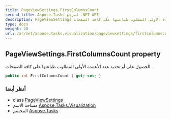 ```yaml
---
title: PageViewSettings.FirstColumnsCount
second_title: Aspose.Tasks لمرجع .NET API
description: PageViewSettings ملكية. الحصول على أو تحديد عدد الأعمدة الأولى المطلوب طباعتها على كافة الصفحات.
type: docs
weight: 20
url: /ar/net/aspose.tasks.visualization/pageviewsettings/firstcolumnscount/
---
```

## PageViewSettings.FirstColumnsCount property

الحصول على أو تحديد عدد الأعمدة الأولى المطلوب طباعتها على كافة الصفحات.

```csharp
public int FirstColumnsCount { get; set; }
```

### أنظر أيضا

* class [PageViewSettings](../)
* مساحة الاسم [Aspose.Tasks.Visualization](../../pageviewsettings/)
* المجسم [Aspose.Tasks](../../../)


